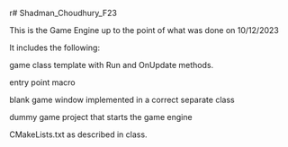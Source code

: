 r# Shadman_Choudhury_F23

This is the Game Engine up to the point of what was done on 10/12/2023

It includes the following:

game class template with Run and OnUpdate methods.

entry point macro

blank game window implemented in a correct separate class

dummy game project that starts the game engine

CMakeLists.txt as described in class.
